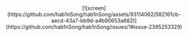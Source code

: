 <!-- 1. Initial screen -->
<div align="center">
  [![screen](https://github.com/hab1nSong/hab1nSong/assets/93114062/582161cb-aecd-43a7-bb9d-a4b90653a682)](https://github.com/hab1nSong/hab1nSong/issues/1#issue-2395253329)
</div>


<!--
**hab1nSong/hab1nSong** is a ✨ _special_ ✨ repository because its `README.md` (this file) appears on your GitHub profile.

Here are some ideas to get you started:

- 🔭 I’m currently working on ...
- 🌱 I’m currently learning ...
- 👯 I’m looking to collaborate on ...
- 🤔 I’m looking for help with ...
- 💬 Ask me about ...
- 📫 How to reach me: ...
- 😄 Pronouns: ...
- ⚡ Fun fact: ...
-->
